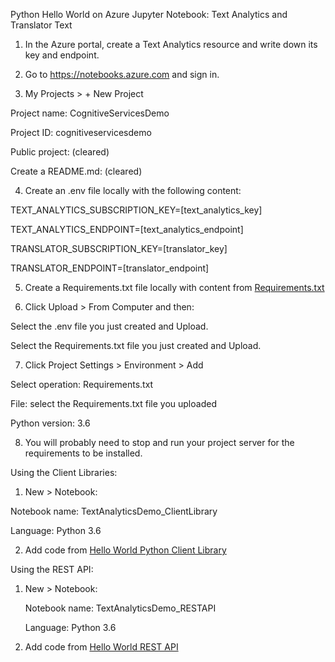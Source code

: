 Python Hello World on Azure Jupyter Notebook: Text Analytics and Translator Text
  
1. In the Azure portal, create a Text Analytics resource and write down its key and endpoint.
	
2. Go to https://notebooks.azure.com and sign in. 

3. My Projects > + New Project

Project name: CognitiveServicesDemo

Project ID: cognitiveservicesdemo

Public project: (cleared)

Create a README.md: (cleared)

4. Create an .env file locally with the following content: 

TEXT_ANALYTICS_SUBSCRIPTION_KEY=[text_analytics_key]

TEXT_ANALYTICS_ENDPOINT=[text_analytics_endpoint]

TRANSLATOR_SUBSCRIPTION_KEY=[translator_key]

TRANSLATOR_ENDPOINT=[translator_endpoint]
		
5. Create a Requirements.txt file locally with content from [Requirements.txt](https://github.com/julietsvq/Singularity/blob/master/PythonHelloWorld/Requirements.txt)

6. Click Upload > From Computer and then: 

Select the .env file you just created and Upload.

Select the Requirements.txt file you just created and Upload.

7. Click Project Settings > Environment > Add

Select operation: Requirements.txt

File: select the Requirements.txt file you uploaded

Python version: 3.6

8. You will probably need to stop and run your project server for the requirements to be installed.

Using the Client Libraries:

1. New > Notebook:

Notebook name: TextAnalyticsDemo_ClientLibrary

Language: Python 3.6

2. Add code from [Hello World Python Client Library](https://github.com/julietsvq/Singularity/blob/master/PythonHelloWorld/TextAnalyticsDemo_ClientLibrary.py)

Using the REST API:

1. New > Notebook:

	Notebook name: TextAnalyticsDemo_RESTAPI
	
	Language: Python 3.6

2. Add code from [Hello World REST API](https://github.com/julietsvq/Singularity/blob/master/PythonHelloWorld/TextAnalyticsDemo_RESTAPI.py)
